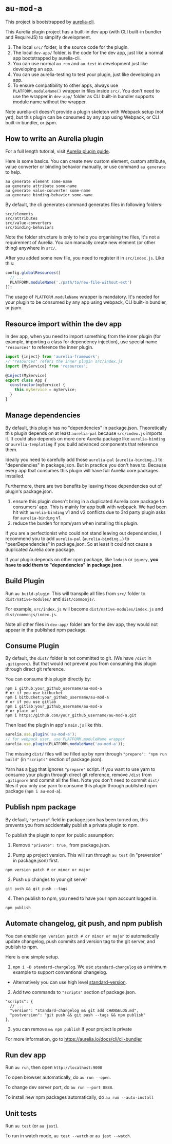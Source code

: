 # `au-mod-a`

This project is bootstrapped by [aurelia-cli](https://github.com/aurelia/cli).

This Aurelia plugin project has a built-in dev app (with CLI built-in bundler and RequireJS) to simplify development.

1. The local `src/` folder, is the source code for the plugin.
2. The local `dev-app/` folder, is the code for the dev app, just like a normal app bootstrapped by aurelia-cli.
3. You can use normal `au run` and `au test` in development just like developing an app.
4. You can use aurelia-testing to test your plugin, just like developing an app.
5. To ensure compatibility to other apps, always use `PLATFORM.moduleName()` wrapper in files inside `src/`. You don't need to use the wrapper in `dev-app/` folder as CLI built-in bundler supports module name without the wrapper.

Note aurelia-cli doesn't provide a plugin skeleton with Webpack setup (not yet), but this plugin can be consumed by any app using Webpack, or CLI built-in bundler, or jspm.

## How to write an Aurelia plugin

For a full length tutorial, visit [Aurelia plugin guide](https://aurelia.io/docs/plugins/write-new-plugin).

Here is some basics. You can create new custom element, custom attribute, value converter or binding behavior manually, or use command `au generate` to help.
```shell
au generate element some-name
au generate attribute some-name
au generate value-converter some-name
au generate binding-behavior some-name
```

By default, the cli generates command generates files in following folders:
```
src/elements
src/attributes
src/value-converters
src/binding-behaviors
```

Note the folder structure is only to help you organising the files, it's not a requirement of Aurelia. You can manually create new element (or other thing) anywhere in `src/`.

After you added some new file, you need to register it in `src/index.js`. Like this:
```js
config.globalResources([
  // ...
  PLATFORM.moduleName('./path/to/new-file-without-ext')
]);
````

The usage of `PLATFORM.moduleName` wrapper is mandatory. It's needed for your plugin to be consumed by any app using webpack, CLI built-in bundler, or jspm.

## Resource import within the dev app

In dev app, when you need to import something from the inner plugin (for example, importing a class for dependency injection), use special name `"resources"` to reference the inner plugin.

```js
import {inject} from 'aurelia-framework';
// "resources" refers the inner plugin src/index.js
import {MyService} from 'resources';

@inject(MyService)
export class App {
  constructor(myService) {
    this.myService = myService;
  }
}
```

## Manage dependencies

By default, this plugin has no "dependencies" in package.json. Theoretically this plugin depends on at least `aurelia-pal` because `src/index.js` imports it. It could also depends on more core Aurelia package like `aurelia-binding` or `aurelia-templating` if you build advanced components that reference them.

Ideally you need to carefully add those `aurelia-pal` (`aurelia-binding`...) to "dependencies" in package.json. But in practice you don't have to. Because every app that consumes this plugin will have full Aurelia core packages installed.

Furthermore, there are two benefits by leaving those dependencies out of plugin's package.json.
1. ensure this plugin doesn't bring in a duplicated Aurelia core package to consumers' app. This is mainly for app built with webpack. We had been hit with `aurelia-binding` v1 and v2 conflicts due to 3rd party plugin asks for `aurelia-binding` v1.
2. reduce the burden for npm/yarn when installing this plugin.

If you are a perfectionist who could not stand leaving out dependencies, I recommend you to add `aurelia-pal` (`aurelia-binding`...) to "peerDependencies" in package.json. So at least it could not cause a duplicated Aurelia core package.

If your plugin depends on other npm package, like `lodash` or `jquery`, **you have to add them to "dependencies" in package.json**.

## Build Plugin

Run `au build-plugin`. This will transpile all files from `src/` folder to `dist/native-modules/` and `dist/commonjs/`.

For example, `src/index.js` will become `dist/native-modules/index.js` and `dist/commonjs/index.js`.

Note all other files in `dev-app/` folder are for the dev app, they would not appear in the published npm package.

## Consume Plugin

By default, the `dist/` folder is not committed to git. (We have `/dist` in `.gitignore`). But that would not prevent you from consuming this plugin through direct git reference.

You can consume this plugin directly by:
```shell
npm i github:your_github_username/au-mod-a
# or if you use bitbucket
npm i bitbucket:your_github_username/au-mod-a
# or if you use gitlab
npm i gitlab:your_github_username/au-mod-a
# or plain url
npm i https:/github.com/your_github_username/au-mod-a.git
```

Then load the plugin in app's `main.js` like this.
```js
aurelia.use.plugin('au-mod-a');
// for webpack user, use PLATFORM.moduleName wrapper
aurelia.use.plugin(PLATFORM.moduleName('au-mod-a'));
```

The missing `dist/` files will be filled up by npm through `"prepare": "npm run build"` (in `"scripts"` section of package.json).

Yarn has a [bug](https://github.com/yarnpkg/yarn/issues/5235) that ignores `"prepare"` script. If you want to use yarn to consume your plugin through direct git reference, remove `/dist` from `.gitignore` and commit all the files. Note you don't need to commit `dist/` files if you only use yarn to consume this plugin through published npm package (`npm i au-mod-a`).

## Publish npm package

By default, `"private"` field in package.json has been turned on, this prevents you from accidentally publish a private plugin to npm.

To publish the plugin to npm for public assumption:
1. Remove `"private": true,` from package.json.

2. Pump up project version. This will run through `au test` (in "preversion" in package.json) first.
```shell
npm version patch # or minor or major
```
3. Push up changes to your git server
```shell
git push && git push --tags
```
4. Then publish to npm, you need to have your npm account logged in.
```shell
npm publish
```

## Automate changelog, git push, and npm publish

You can enable `npm version patch # or minor or major` to automatically update changelog, push commits and version tag to the git server, and publish to npm.

Here is one simple setup.
1. `npm i -D standard-changelog`. We use [`standard-changelog`](https://github.com/conventional-changelog/conventional-changelog) as a minimum example to support conventional changelog.
  * Alternatively you can use high level [standard-version](https://github.com/conventional-changelog/standard-version).
2. Add two commands to `"scripts"` section of package.json.

```
"scripts": {
  // ...
  "version": "standard-changelog && git add CHANGELOG.md",
  "postversion": "git push && git push --tags && npm publish"
},
```
3. you can remove `&& npm publish` if your project is private

For more information, go to https://aurelia.io/docs/cli/cli-bundler

## Run dev app

Run `au run`, then open `http://localhost:9000`

To open browser automatically, do `au run --open`.

To change dev server port, do `au run --port 8888`.

To install new npm packages automatically, do `au run --auto-install`


## Unit tests

Run `au test` (or `au jest`).

To run in watch mode, `au test --watch` or `au jest --watch`.
